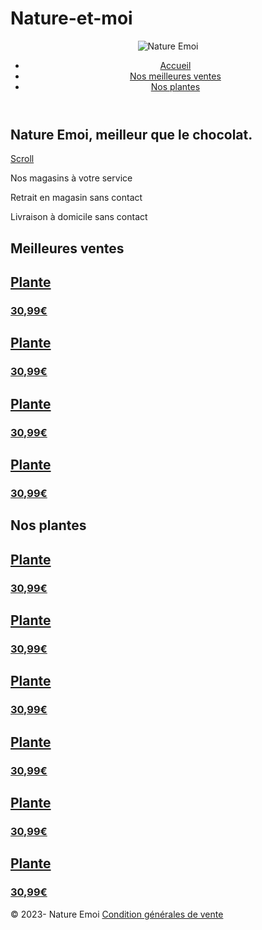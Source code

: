 # Nature-et-moi
<!DOCTYPE html>
<html lang="en">
          
<head>
    <meta charset="UTF-8">
    <meta name="viewport" content="width=device-width, initial-scale=1.0">
    <link rel="stylesheet" href="styles.css">
    <script src="https://cdnjs.cloudflare.com/ajax/libs/font-awesome/5.12.0-2/js/all.min.js"></script>
    <title>Prudent- Boutique de plantes</title>
</head>

<body>
    <section id="home" class="home-container">
        <header id="header" class="header">
            <img src="images/logo.png" alt="Nature Emoi" class="logo">
            <ul class="nav-links">
                <li>
                    <a href="#" data-text="Accueil">Accueil</a>
                </li>
                <li>
                    <a href="#best-sales" data-text="Nos meilleures ventes">Nos meilleures ventes</a>
                </li>
                <li>
                    <a href="#plants" data-text="Nos plantes">Nos plantes</a>
                </li>
            </ul>
            <div class="burger-container">
                <div class="burger"></div>
            </div>
        </header>
        <div class="landing">
            <h1 class="big-title">Nature Emoi, meilleur que le chocolat.</h1>
            <a href="#delivery" class="delivery-link">
                <span class="scroll-text" data-text="Scroll">Scroll</span>
                <i class="scroll-icon fas fa-angle-down"></i>
            </a>
        </div>
    </section>
    <section id="delivery" class="delivery-container">
        <div class="shop">
            <i class="delivery-icon fas fa-store"></i>
            <p class="box-content">
                Nos magasins à votre service
            </p>
        </div>
        <div class="withdrawal">
            <i class="delivery-icon fas fa-people-carry"></i>
            <p class="box-content">
                Retrait en magasin sans contact
            </p>
        </div>
        <div class="delivery">
            <i class="delivery-icon fas fa-truck"></i>
            <p class="box-content">
                Livraison à domicile sans contact
            </p>
        </div>
    </section>
    <section id="best-sales" class="best-sales-container">
        <h1 class="section-title">Meilleures ventes</h1>
        <div class="best-plants">
            <a href="#" class="plant-box no-grid plant1">
                <div class="plant-bio">
                    <h1 class="plant-name">Plante</h1>
                    <h3 class="plant-price">30,99€</h3>
                </div>
            </a>
            <a href="#" class="plant-box no-grid plant2">
                <div class="plant-bio">
                    <h1 class="plant-name">Plante</h1>
                    <h3 class="plant-price">30,99€</h3>
                </div>
            </a>
            <a href="#" class="plant-box no-grid plant3">
                <div class="plant-bio">
                    <h1 class="plant-name">Plante</h1>
                    <h3 class="plant-price">30,99€</h3>
                </div>
            </a>
            <a href="#" class="plant-box no-grid plant4">
                <div class="plant-bio">
                    <h1 class="plant-name">Plante</h1>
                    <h3 class="plant-price">30,99€</h3>
                </div>
            </a>
        </div>
    </section>
    <section id="plants" class="plants-container">
        <h1 class="section-title">Nos plantes</h1>
        <div class="grid-plants">
            <a href="#" class="plant-box grid plant-grid1">
                <div class="plant-bio">
                    <h1 class="plant-name">Plante</h1>
                    <h3 class="plant-price">30,99€</h3>
                </div>
            </a>
            <a href="#" class="plant-box grid plant-grid2">
                <div class="plant-bio">
                    <h1 class="plant-name">Plante</h1>
                    <h3 class="plant-price">30,99€</h3>
                </div>
            </a>
            <a href="#" class="plant-box grid plant-grid3">
                <div class="plant-bio">
                    <h1 class="plant-name">Plante</h1>
                    <h3 class="plant-price">30,99€</h3>
                </div>
            </a>
            <a href="#" class="plant-box grid plant-grid4">
                <div class="plant-bio">
                    <h1 class="plant-name">Plante</h1>
                    <h3 class="plant-price">30,99€</h3>
                </div>
            </a>
            <a href="#" class="plant-box grid plant-grid5">
                <div class="plant-bio">
                    <h1 class="plant-name">Plante</h1>
                    <h3 class="plant-price">30,99€</h3>
                </div>
            </a>
            <a href="#" class="plant-box grid plant-grid6">
                <div class="plant-bio">
                    <h1 class="plant-name">Plante</h1>
                    <h3 class="plant-price">30,99€</h3>
                </div>
            </a>
        </div>
    </section>
    <footer id="footer" class="footer">
        <span class="copyrights">&copy; 2023- Nature Emoi</span>
        <a href="#" class="conditions">Condition générales de vente</a>
    </footer>
    <script>
        const burgerContainer = document.querySelector('.burger-container');
        const navLinks = document.querySelector('.nav-links');

        burgerContainer.addEventListener('click', () => {
            burgerContainer.classList.toggle('active');
            navLinks.classList.toggle('active');
        })
    </script>
</body>

</html>
